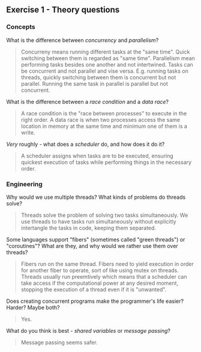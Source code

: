 Exercise 1 - Theory questions
-----------------------------

### Concepts

What is the difference between *concurrency* and *parallelism*?
> Concurreny means running different tasks at the "same time". Quick switching between them is regarded as "same time". Parallelism mean performing tasks besides one another and not intertwined. Tasks can be concurrent and not parallel and vise versa. E.g. running tasks on threads, quickly switching between them is concurrent but not parallel. Running the same task in parallel is parallel but not concurrent.

What is the difference between a *race condition* and a *data race*? 
> A race condition is the "race between processes" to execute in the right order. A data race is when two processes access the same location in memory at the same time and minimum one of them is a write.
 
*Very* roughly - what does a *scheduler* do, and how does it do it?
> A scheduler assigns when tasks are to be executed, ensuring quickest execution of tasks while performing things in the necessary order.


### Engineering

Why would we use multiple threads? What kinds of problems do threads solve?
> Threads solve the problem of solving two tasks simultaneously. We use threads to have tasks run simultaneously without explicitly intertangle the tasks in code, keeping them separated. 

Some languages support "fibers" (sometimes called "green threads") or "coroutines"? What are they, and why would we rather use them over threads?
> Fibers run on the same thread. Fibers need to yield execution in order for another fiber to operate, sort of like using mutex on threads. Threads usually run preemtively which means that a scheduler can take access if the computational power at any desired moment, stopping the execution of a thread even if it is "unwanted". 

Does creating concurrent programs make the programmer's life easier? Harder? Maybe both?
> Yes.

What do you think is best - *shared variables* or *message passing*?
> Message passing seems safer. 


